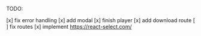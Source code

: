 TODO:

[x] fix error handling
[x] add modal
[x] finish player
[x] add download route
[ ] fix routes
[x] implement https://react-select.com/
